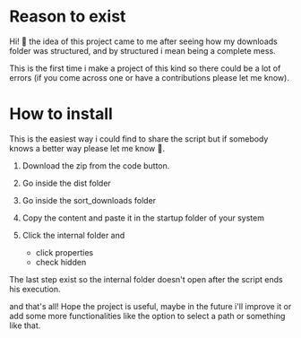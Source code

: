 # Reason to exist
Hi! 👋 the idea of this project came to me after seeing how my downloads folder was structured, and by structured i mean being a complete mess.

This is the first time i make a project of this kind so there could be a lot of errors (if you come across one or have a contributions please let me know).

# How to install
This is the easiest way i could find to share the script but if somebody knows a better way please let me know 🙏.

1) Download the zip from the code button.

2) Go inside the dist folder

3) Go inside the sort_downloads folder

4) Copy the content and paste it in the startup folder of your system

5) Click the internal folder and
    + click properties
    + check hidden


The last step exist so the internal folder doesn't open after the script ends his execution.

and that's all! Hope the project is useful, maybe in the future i'll improve it or add some more functionalities like the option to select a path or something like that.

